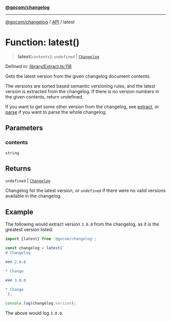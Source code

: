 [**@gocom/changelog**](../README.md)

***

[@gocom/changelog](../README.md) / [API](../Public/API.md) / latest

# Function: latest()

> **latest**(`contents`): `undefined` \| [`Changelog`](../Types/API.Changelog.md)

Defined in: [library/Extract.ts:118](https://github.com/gocom/changelog/blob/5e2dbdeba0e07692fbed65ae5e6a5dd29db1e36c/src/library/Extract.ts#L118)

Gets the latest version from the given changelog document contents.

The versions are sorted based semantic versioning rules, and the latest version is
extracted from the changelog. If there is no version numbers in the given
contents, return undefined.

If you want to get some other version from the changelog, see [extract](API.extract.md), or [parse](API.parse.md) if
you want to parse the whole changelog.

## Parameters

### contents

`string`

## Returns

`undefined` \| [`Changelog`](../Types/API.Changelog.md)

Changelog for the latest version, or `undefined` if there were no valid versions
available in the changelog.

## Example

The following would extract version `3.0.0` from the changelog, as it is the greatest version listed:
```ts
import {latest} from '@gocom/changelog';

const changelog = latest(`
# Changelog

### 2.0.0

* Change

### 3.0.0

* Change
`);

console.log(changelog.version);
```
The above would log `3.0.0`.
